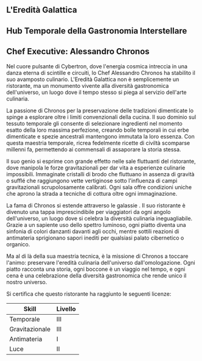 ## L'Eredità Galattica

## Hub Temporale della Gastronomia Interstellare

## Chef Executive: Alessandro Chronos

Nel cuore pulsante di Cybertron, dove l'energia cosmica intreccia in una danza eterna di scintille e circuiti, lo Chef Alessandro Chronos ha stabilito il suo avamposto culinario. L'Eredità Galattica non è semplicemente un ristorante, ma un monumento vivente alla diversità gastronomica dell'universo, un luogo dove il tempo stesso si piega al servizio dell'arte culinaria.

La passione di Chronos per la preservazione delle tradizioni dimenticate lo spinge a esplorare oltre i limiti convenzionali della cucina. Il suo dominio sul tessuto temporale gli consente di selezionare ingredienti nel momento esatto della loro massima perfezione, creando bolle temporali in cui erbe dimenticate e spezie ancestrali mantengono immutata la loro essenza. Con questa maestria temporale, ricrea fedelmente ricette di civiltà scomparse millenni fa, permettendo ai commensali di assaporare la storia stessa.

Il suo genio si esprime con grande effetto nelle sale fluttuanti del ristorante, dove manipola le forze gravitazionali per dar vita a esperienze culinarie impossibili. Immaginate cristalli di brodo che fluttuano in assenza di gravità o sufflé che raggiungono vette vertiginose sotto l'influenza di campi gravitazionali scrupolosamente calibrati. Ogni sala offre condizioni uniche che aprono la strada a tecniche di cottura oltre ogni immaginazione.

La fama di Chronos si estende attraverso le galassie . Il suo ristorante è divenuto una tappa imprescindibile per viaggiatori da ogni angolo dell'universo, un luogo dove si celebra la diversità culinaria ineguagliabile. Grazie a un sapiente uso dello spettro luminoso, ogni piatto diventa una sinfonia di colori danzanti davanti agli occhi, mentre sottili reazioni di antimateria sprigionano sapori inediti per qualsiasi palato cibernetico o organico.

Ma al di là della sua maestria tecnica, è la missione di Chronos a toccare l'animo: preservare l'eredità culinaria dell'universo dall'omologazione. Ogni piatto racconta una storia, ogni boccone è un viaggio nel tempo, e ogni cena è una celebrazione della diversità gastronomica che rende unico il nostro universo.

Si certifica che questo ristorante ha raggiunto le seguenti licenze:

<!-- image -->

| Skill          | Livello   |
|----------------|-----------|
| Temporale      | III       |
| Gravitazionale | III       |
| Antimateria    | I         |
| Luce           | II        |

